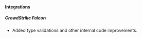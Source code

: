 
#### Integrations
##### CrowdStrike Falcon
- Added type validations and other internal code improvements.
